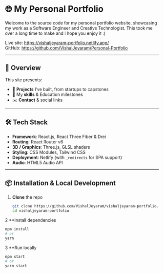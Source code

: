 # 🌐 My Personal Portfolio

Welcome to the source code for my personal portfolio website, showcasing my work as a Software Engineer and Creative Technologist. This took me over a long time to make and I hope you enjoy it :)

Live site: https://vishaljeyaram-portfolio.netlify.app/  
GitHub: https://github.com/VishalJeyaram/Personal-Portfolio

---

## 🚀 Overview

This site presents:
- 📂 **Projects** I’ve built, from startups to capstones  
- 📖 My **skills** & Education milestones  
- ✉️ **Contact** & social links

---

## 🛠 Tech Stack

- **Framework**: React.js, React Three Fiber & Drei  
- **Routing**: React Router v6  
- **3D / Graphics**: Three.js, GLSL shaders  
- **Styling**: CSS Modules, Tailwind CSS  
- **Deployment**: Netlify (with `_redirects` for SPA support)  
- **Audio**: HTML5 Audio API  
---

## 📦 Installation & Local Development

1. **Clone** the repo  
   ```bash
   git clone https://github.com/VishalJeyaram/vishaljeyaram-portfolio.git
   cd vishaljeyaram-portfolio
   ```
2 **Install dependencies
   ```bash
   npm install
   # or
   yarn
   ```
3 **Run locally
   ```bash
  npm start
  # or
  yarn start
   ```

